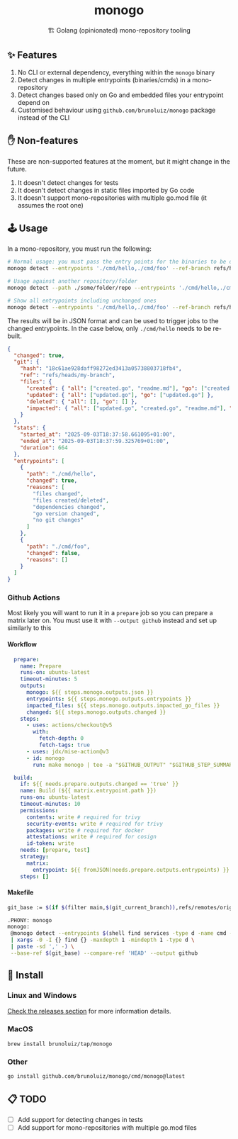 <h1 align="center">monogo</h1>
<p align="center">🏗️ Golang (opinionated) mono-repository tooling</p>

## ✨ Features

1. No CLI or external dependency, everything within the `monogo` binary
2. Detect changes in multiple entrypoints (binaries/cmds) in a mono-repository
3. Detect changes based only on Go and embedded files your entrypoint depend on
4. Customised behaviour using `github.com/brunoluiz/monogo` package instead of the CLI

## ✋ Non-features

These are non-supported features at the moment, but it might change in the future.

1. It doesn't detect changes for tests
2. It doesn't detect changes in static files imported by Go code
3. It doesn't support mono-repositories with multiple go.mod file (it assumes the root one)

## 🕹️ Usage

In a mono-repository, you must run the following:

```sh
# Normal usage: you must pass the entry points for the binaries to be detected and the ref branch to compare
monogo detect --entrypoints './cmd/hello,./cmd/foo' --ref-branch refs/heads/my-branch

# Usage against another repository/folder
monogo detect --path ./some/folder/repo --entrypoints './cmd/hello,./cmd/foo' --ref-branch refs/heads/my-branch

# Show all entrypoints including unchanged ones
monogo detect --entrypoints './cmd/hello,./cmd/foo' --ref-branch refs/heads/my-branch --show-unchanged
```

The results will be in JSON format and can be used to trigger jobs to the changed
entrypoints. In the case below, only `./cmd/hello` needs to be re-built.

```json
{
  "changed": true,
  "git": {
    "hash": "18c61ae928daff98272ed3413a05738803718fb4",
    "ref": "refs/heads/my-branch",
    "files": {
      "created": { "all": ["created.go", "readme.md"], "go": ["created.go"] },
      "updated": { "all": ["updated.go"], "go": ["updated.go"] },
      "deleted": { "all": [], "go": [] },
      "impacted": { "all": ["updated.go", "created.go", "readme.md"], "go": ["created.go", "updated.go"] },
    }
  },
  "stats": {
    "started_at": "2025-09-03T18:37:58.661095+01:00",
    "ended_at": "2025-09-03T18:37:59.325769+01:00",
    "duration": 664
  },
  "entrypoints": [
    {
      "path": "./cmd/hello",
      "changed": true,
      "reasons": [
        "files changed",
        "files created/deleted",
        "dependencies changed",
        "go version changed",
        "no git changes"
      ]
    },
    {
      "path": "./cmd/foo",
      "changed": false,
      "reasons": []
    }
  ]
}
```

### Github Actions

Most likely you will want to run it in a `prepare` job so you can prepare a matrix later on. You must use it with `--output github` instead and set up similarly to this

#### Workflow

```yaml
  prepare:
    name: Prepare
    runs-on: ubuntu-latest
    timeout-minutes: 5
    outputs:
      monogo: ${{ steps.monogo.outputs.json }}
      entrypoints: ${{ steps.monogo.outputs.entrypoints }}
      impacted_files: ${{ steps.monogo.outputs.impacted_go_files }}
      changed: ${{ steps.monogo.outputs.changed }}
    steps:
      - uses: actions/checkout@v5
        with:
          fetch-depth: 0
          fetch-tags: true
      - uses: jdx/mise-action@v3
      - id: monogo
        run: make monogo | tee -a "$GITHUB_OUTPUT" "$GITHUB_STEP_SUMMARY"

  build:
    if: ${{ needs.prepare.outputs.changed == 'true' }}
    name: Build (${{ matrix.entrypoint.path }})
    runs-on: ubuntu-latest
    timeout-minutes: 10
    permissions:
      contents: write # required for trivy
      security-events: write # required for trivy
      packages: write # required for docker
      attestations: write # required for cosign
      id-token: write
    needs: [prepare, test]
    strategy:
      matrix:
        entrypoint: ${{ fromJSON(needs.prepare.outputs.entrypoints) }}
    steps: []
```

#### Makefile

```sh
git_base := $(if $(filter main,$(git_current_branch)),refs/remotes/origin/main~1,refs/remotes/origin/main)

.PHONY: monogo
monogo:
 @monogo detect --entrypoints $(shell find services -type d -name cmd -print0 \
 | xargs -0 -I {} find {} -maxdepth 1 -mindepth 1 -type d \
 | paste -sd ',' -) \
 --base-ref $(git_base) --compare-ref 'HEAD' --output github
```

## 📀 Install

### Linux and Windows

[Check the releases section](https://github.com/brunoluiz/monogo/releases) for more information details.

### MacOS

```
brew install brunoluiz/tap/monogo
```

### Other

```
go install github.com/brunoluiz/monogo/cmd/monogo@latest
```

## 📋 TODO

- [ ] Add support for detecting changes in tests
- [ ] Add support for mono-repositories with multiple go.mod files
